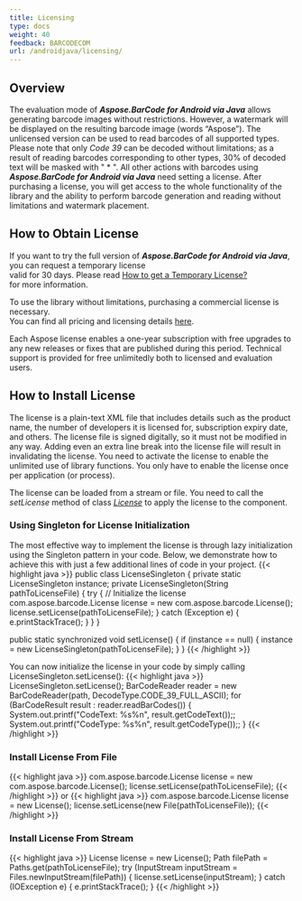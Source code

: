 ```yaml
---
title: Licensing
type: docs
weight: 40
feedback: BARCODECOM
url: /androidjava/licensing/
---
```


## **Overview**

The evaluation mode of ***Aspose.BarCode for Android via Java*** allows generating barcode images without restrictions. However, a
watermark will be displayed on the resulting barcode image (words “Aspose”). The unlicensed version can be used to read
barcodes of all supported types. Please note that only *Code 39* can be decoded without limitations; as a result of
reading barcodes corresponding to other types, 30% of decoded text will be masked with " * ". All other actions with
barcodes using ***Aspose.BarCode for Android via Java*** need setting a license. After purchasing a license, you will get access to
the whole functionality of the library and the ability to perform barcode generation and reading without limitations and
watermark placement.

## **How to Obtain License**

If you want to try the full version of ***Aspose.BarCode for Android via Java***, you can request a temporary license  
valid for 30 days. Please read <a href="https://purchase.aspose.com/temporary-license" target="_blank">How to get a Temporary License?</a>  
for more information.

To use the library without limitations, purchasing a commercial license is necessary.  
You can find all pricing and licensing details
<a href="https://purchase.aspose.com/pricing/barcode/android-java/" target="_blank">here</a>.

Each Aspose license enables a one-year subscription with free upgrades to any new releases or fixes that are published
during this period. Technical support is provided for free unlimitedly both to licensed and evaluation users.

## **How to Install License**

The license is a plain-text XML file that includes details such as the product name, the number of developers it is
licensed for, subscription expiry date, and others. The license file is signed digitally, so it must not be modified in
any way. Adding even an extra line break into the license file will result in invalidating the license. You need to
activate the license to enable the unlimited use of library functions. You only have to enable the license once per
application (or process).

The license can be loaded from a stream or file.
You need to call the *setLicense* method of class [
*License*](https://reference.aspose.com/barcode//java/com.aspose.barcode/license) to apply the license to the component.

### **Using Singleton for License Initialization**

The most effective way to implement the license is through lazy initialization using the Singleton pattern in your code.
Below, we demonstrate how to achieve this with just a few additional lines of code in your project.
{{< highlight java >}}
public class LicenseSingleton
{
    private static LicenseSingleton instance;
    private LicenseSingleton(String pathToLicenseFile)
    {
      try
      {
      // Initialize the license
       com.aspose.barcode.License license = new com.aspose.barcode.License();
       license.setLicense(pathToLicenseFile);
      }
      catch (Exception e)
      {
        e.printStackTrace();
      }
    } 
}

public static synchronized void setLicense()
{
    if (instance == null)
    {
      instance = new LicenseSingleton(pathToLicenseFile);
    }
}
{{< /highlight >}}

You can now initialize the license in your code by simply calling LicenseSingleton.setLicense():
{{< highlight java >}}
LicenseSingleton.setLicense();
BarCodeReader reader = new BarCodeReader(path, DecodeType.CODE_39_FULL_ASCII);
for (BarCodeResult result : reader.readBarCodes())
{
  System.out.printf("CodeText: %s%n", result.getCodeText());;
  System.out.printf("CodeType: %s%n", result.getCodeType());;
}
{{< /highlight >}}

### **Install License From File**

{{< highlight java >}}
com.aspose.barcode.License license = new com.aspose.barcode.License();
license.setLicense(pathToLicenseFile);
{{< /highlight >}}
or
{{< highlight java >}}
com.aspose.barcode.License license = new License();
license.setLicense(new File(pathToLicenseFile));
{{< /highlight >}}

### **Install License From Stream**

{{< highlight java >}}
License license = new License();
Path filePath = Paths.get(pathToLicenseFile);
try (InputStream inputStream = Files.newInputStream(filePath))
{
  license.setLicense(inputStream);
}
catch (IOException e)
{
  e.printStackTrace();
}
{{< /highlight >}}

<!--
### **Configure Metered Key**
Aspose.BarCode for Android via Java allows developers to apply metered keys. It is a new licensing mechanism that can be applied along with the existing licensing method. Those customers who want to be billed based on the usage of API features can apply metered licensing. For more details, please refer to [Metered Licensing FAQ](https://purchase.aspose.com/faqs/licensing/metered).

Class [*Metered*](https://reference.aspose.com/barcode/java/com.aspose.barcode.metered/package-frame) has been introduced to apply the metered key. The sample code snippet demonstrating how to set metered public and private keys is provided below.

{{< gist "aspose-com-gists" "9dea2dd38be50330a824dd05da062a97" "Examples-src-main-java-com-aspose-barcode-examples-ApplyMeteredKey-ApplyMeteredKey.java" >}}
-->
